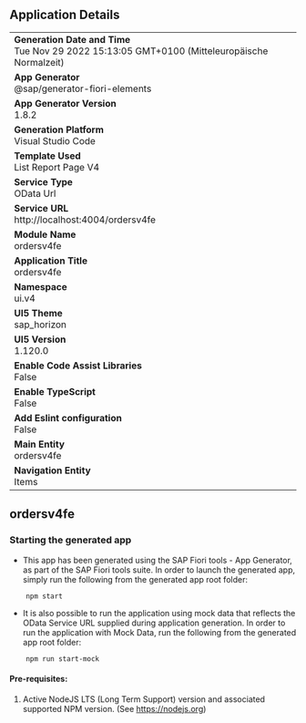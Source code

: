 ## Application Details
|               |
| ------------- |
|**Generation Date and Time**<br>Tue Nov 29 2022 15:13:05 GMT+0100 (Mitteleuropäische Normalzeit)|
|**App Generator**<br>@sap/generator-fiori-elements|
|**App Generator Version**<br>1.8.2|
|**Generation Platform**<br>Visual Studio Code|
|**Template Used**<br>List Report Page V4|
|**Service Type**<br>OData Url|
|**Service URL**<br>http://localhost:4004/ordersv4fe
|**Module Name**<br>ordersv4fe|
|**Application Title**<br>ordersv4fe|
|**Namespace**<br>ui.v4|
|**UI5 Theme**<br>sap_horizon|
|**UI5 Version**<br>1.120.0|
|**Enable Code Assist Libraries**<br>False|
|**Enable TypeScript**<br>False|
|**Add Eslint configuration**<br>False|
|**Main Entity**<br>ordersv4fe|
|**Navigation Entity**<br>Items|

## ordersv4fe



### Starting the generated app

-   This app has been generated using the SAP Fiori tools - App Generator, as part of the SAP Fiori tools suite.  In order to launch the generated app, simply run the following from the generated app root folder:

```
    npm start
```

- It is also possible to run the application using mock data that reflects the OData Service URL supplied during application generation.  In order to run the application with Mock Data, run the following from the generated app root folder:

```
    npm run start-mock
```

#### Pre-requisites:

1. Active NodeJS LTS (Long Term Support) version and associated supported NPM version.  (See https://nodejs.org)


